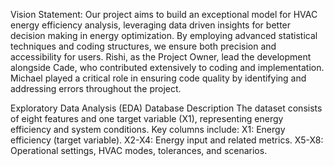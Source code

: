 Vision Statement:
Our project aims to build an exceptional model for HVAC energy efficiency analysis, leveraging data driven insights for better decision making in energy optimization. 
By employing advanced statistical techniques and coding structures, we ensure both precision and accessibility for users. 
Rishi, as the Project Owner, lead the development alongside Cade, who contributed extensively to coding and implementation. 
Michael played a critical role in ensuring code quality by identifying and addressing errors throughout the project.





Exploratory Data Analysis (EDA)
Database Description
The dataset consists of eight features and one target variable (X1), representing energy efficiency and system conditions. 
Key columns include:
X1: Energy efficiency (target variable).
X2-X4: Energy input and related metrics.
X5-X8: Operational settings, HVAC modes, tolerances, and scenarios.

